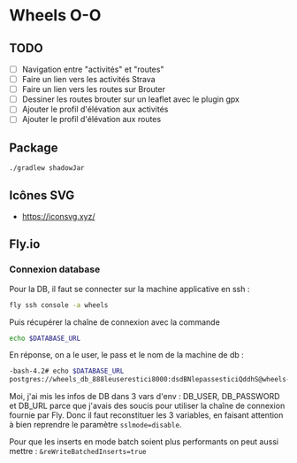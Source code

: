 # Wheels O-O

## TODO

- [ ] Navigation entre "activités" et "routes"
- [ ] Faire un lien vers les activités Strava
- [ ] Faire un lien vers les routes sur Brouter
- [ ] Dessiner les routes brouter sur un leaflet avec le plugin gpx 
- [ ] Ajouter le profil d'élévation aux activités
- [ ] Ajouter le profil d'élévation aux routes

## Package
```
./gradlew shadowJar
```

## Icônes SVG

- https://iconsvg.xyz/

## Fly.io

### Connexion database

Pour la DB, il faut se connecter sur la machine applicative en ssh :

```bash
fly ssh console -a wheels
```

Puis récupérer la chaîne de connexion avec la commande 

```bash
echo $DATABASE_URL
```

En réponse, on a le user, le pass et le nom de la machine de db :

```bash
-bash-4.2# echo $DATABASE_URL
postgres://wheels_db_888leuserestici8000:dsdBNlepassesticiQddhS@wheels-db.flycast:5432/wheels?sslmode=disable
```

Moi, j'ai mis les infos de DB dans 3 vars d'env : DB_USER, DB_PASSWORD et DB_URL parce que j'avais des soucis pour 
utiliser la chaîne de connexion fournie par Fly. Donc il faut reconstituer les 3 variables, en faisant attention à bien
reprendre le paramètre `sslmode=disable`.

Pour que les inserts en mode batch soient plus performants on peut aussi mettre : `&reWriteBatchedInserts=true`